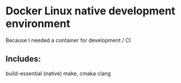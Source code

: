 # Docker Linux native development environment

Because I needed a container for development / CI

## Includes:

build-essential (native)
make, cmaka
clang


